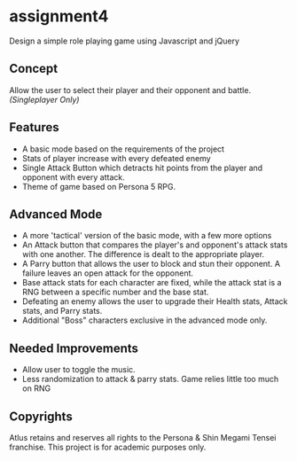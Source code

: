 # assignment4
Design a simple role playing game using Javascript and jQuery

## Concept
Allow the user to select their player and their opponent and battle. *(Singleplayer Only)*

## Features
- A basic mode based on the requirements of the project
- Stats of player increase with every defeated enemy
- Single Attack Button which detracts hit points from the player and opponent with every attack.
- Theme of game based on Persona 5 RPG.

## Advanced Mode
- A more 'tactical' version of the basic mode, with a few more options
- An Attack button that compares the player's and opponent's attack stats with one another. The difference is dealt to the appropriate player.
- A Parry button that allows the user to block and stun their opponent. A failure leaves an open attack for the opponent.
- Base attack stats for each character are fixed, while the attack stat is a RNG between a specific number and the base stat.
- Defeating an enemy allows the user to upgrade their Health stats, Attack stats, and Parry stats.
- Additional "Boss" characters exclusive in the advanced mode only.

## Needed Improvements
- Allow user to toggle the music.
- Less randomization to attack & parry stats. Game relies little too much on RNG

## Copyrights
Atlus retains and reserves all rights to the Persona & Shin Megami Tensei franchise. 
This project is for academic purposes only.
